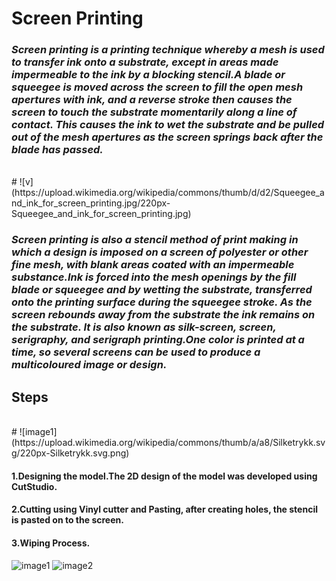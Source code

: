 #                     Screen Printing


### _Screen printing is a printing technique whereby a mesh is used to transfer ink onto a substrate, except in areas made impermeable to the ink by a blocking stencil.A blade or squeegee is moved across the screen to fill the open mesh apertures with ink, and a reverse stroke then causes the screen to touch the substrate momentarily along a line of contact. This causes the ink to wet the substrate and be pulled out of the mesh apertures as the screen springs back after the blade has passed._

<br>
#                            ![v](https://upload.wikimedia.org/wikipedia/commons/thumb/d/d2/Squeegee_and_ink_for_screen_printing.jpg/220px-Squeegee_and_ink_for_screen_printing.jpg)

### _Screen printing is also a stencil method of print making in which a design is imposed on a screen of polyester or other fine mesh, with blank areas coated with an impermeable substance.Ink is forced into the mesh openings by the fill blade or squeegee and by wetting the substrate, transferred onto the printing surface during the squeegee stroke. As the screen rebounds away from the substrate the ink remains on the substrate. It is also known as silk-screen, screen, serigraphy, and serigraph printing.One color is printed at a time, so several screens can be used to produce a multicoloured image or design._

## Steps

<br>
#                                ![image1](https://upload.wikimedia.org/wikipedia/commons/thumb/a/a8/Silketrykk.svg/220px-Silketrykk.svg.png) 


####  1.Designing the model.The 2D design of the model was developed using CutStudio.
    
####  2.Cutting using Vinyl cutter and Pasting, after creating holes, the stencil is pasted on to the screen.
  
####  3.Wiping Process.


![image1](https://upload.wikimedia.org/wikipedia/commons/thumb/8/85/ScreenPrinting500px.gif/220px-ScreenPrinting500px.gif)  ![image2](https://upload.wikimedia.org/wikipedia/commons/thumb/3/38/ScreenPrintingColors500px.gif/220px-ScreenPrintingColors500px.gif)

